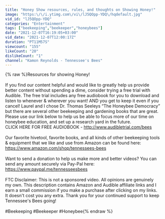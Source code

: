 ```yaml
---
title: "Honey Show resources, rules, and thoughts on Showing Honey!"
image: "https:\/\/i.ytimg.com\/vi\/lJ5QOpp-YDQ\/hqdefault.jpg"
vid_id: "lJ5QOpp-YDQ"
categories: "Entertainment"
tags: ["beekeeping","beekeeper","honeybees"]
date: "2021-12-07T16:19:05+03:00"
vid_date: "2021-12-07T12:00:17Z"
duration: "PT11M57S"
viewcount: "155"
likeCount: "20"
dislikeCount: "1"
channel: "Kamon Reynolds - Tennessee's Bees"
---
```

{% raw %}Resources for showing Honey!<br /><br />If you find our content helpful and would like to greatly help us provide better content without spending a dime, consider trying a free trial with Audible. The free trial includes any free audiobook for you to download and listen to whenever &amp; wherever you want! AND you get to keep it even if you cancel! Laurel and I chose Dr. Thomas Seeleys “The Honeybee Democracy” but there are several other beekeeping and gardening books that are great. Please use our link below to help us be able to focus more of our time on honeybee education, and set up a research yard in the future.<br />CLICK HERE FOR FREE AUDIOBOOK - <a rel="nofollow" target="blank" href="http://www.audibletrial.com/bees">http://www.audibletrial.com/bees</a><br /><br />Our favorite hivetool, favorite books, and all kinds of other beekeeping tools &amp; equipment that we like and use from Amazon can be found here: <a rel="nofollow" target="blank" href="https://www.amazon.com/shop/tennessees-bees">https://www.amazon.com/shop/tennessees-bees</a><br /><br />Want to send a donation to help us make more and better videos? You can send any amount securely via Pay-Pal here: <a rel="nofollow" target="blank" href="https://www.paypal.me/tennesseesbees">https://www.paypal.me/tennesseesbees</a> <br /><br />FTC Disclaimer: This is not a sponsored video.  All opinions are genuinely my own.  This description contains Amazon and Audible affiliate links and I earn a small commission if you make a purchase after clicking on my links.  It doesn't cost you any extra.  Thank you for your continued support to keep Tennessee's Bees going!<br /><br />#Beekeeping #Beekeeper #Honeybee{% endraw %}

